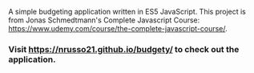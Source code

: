 A simple budgeting application written in ES5 JavaScript. This project is from Jonas Schmedtmann's Complete Javascript Course: https://www.udemy.com/course/the-complete-javascript-course/.
### Visit https://nrusso21.github.io/budgety/ to check out the application.
